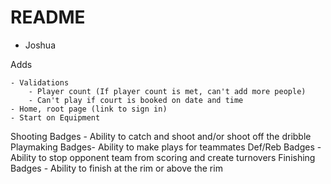 # README

- Joshua 
  

Adds
    
    - Validations 
        - Player count (If player count is met, can't add more people)
        - Can't play if court is booked on date and time
    - Home, root page (link to sign in) 
    - Start on Equipment
    

Shooting Badges - Ability to catch and shoot and/or shoot off the dribble
Playmaking Badges- Ability to make plays for teammates
Def/Reb Badges - Ability to stop opponent team from scoring and create turnovers
Finishing Badges - Ability to finish at the rim or above the rim

    
